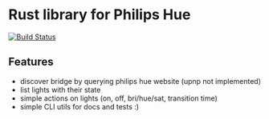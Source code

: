 # Rust library for Philips Hue

[![Build Status](https://travis-ci.org/kali/hue.rs.svg?branch=master)](https://travis-ci.org/kali/hue.rs)

## Features
 - discover bridge by querying philips hue website (upnp not implemented)
 - list lights with their state
 - simple actions on lights (on, off, bri/hue/sat, transition time)
 - simple CLI utils for docs and tests :)
